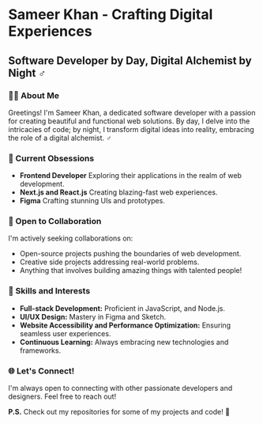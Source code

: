 # Sameer Khan - Crafting Digital Experiences

## Software Developer by Day, Digital Alchemist by Night ‍♂️

### 👨‍💻 About Me
Greetings! I'm Sameer Khan, a dedicated software developer with a passion for creating beautiful and functional web solutions. By day, I delve into the intricacies of code; by night, I transform digital ideas into reality, embracing the role of a digital alchemist. ‍♂️

### 🌟 Current Obsessions
- **Frontend Developer** Exploring their applications in the realm of web development.
- **Next.js and React.js** Creating blazing-fast web experiences.
- **Figma** Crafting stunning UIs and prototypes.

### 🤝 Open to Collaboration
I'm actively seeking collaborations on:
- Open-source projects pushing the boundaries of web development. 
- Creative side projects addressing real-world problems.
- Anything that involves building amazing things with talented people!

### 💼 Skills and Interests
- **Full-stack Development:** Proficient in JavaScript, and Node.js.
- **UI/UX Design:** Mastery in Figma and Sketch.
- **Website Accessibility and Performance Optimization:** Ensuring seamless user experiences.
- **Continuous Learning:** Always embracing new technologies and frameworks.

### 🌐 Let's Connect!
I'm always open to connecting with other passionate developers and designers. Feel free to reach out!

**P.S.** Check out my repositories for some of my projects and code! 🚀
